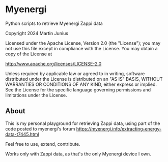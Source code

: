 # Myenergi

Python scripts to retrieve Myenergi Zappi data

Copyright 2024 Martin Junius

Licensed under the Apache License, Version 2.0 (the "License");
you may not use this file except in compliance with the License.
You may obtain a copy of the License at

http://www.apache.org/licenses/LICENSE-2.0

Unless required by applicable law or agreed to in writing, software
distributed under the License is distributed on an "AS IS" BASIS,
WITHOUT WARRANTIES OR CONDITIONS OF ANY KIND, either express or implied.
See the License for the specific language governing permissions and
limitations under the License.


## About

This is my personal playground for retrieving Zappi data, using part of the code
posted to myenergi's forum https://myenergi.info/extracting-energy-data-t7445.html

Feel free to use, extend, contribute.

Works only with Zappi data, as that's the only Myenergi device I own.
